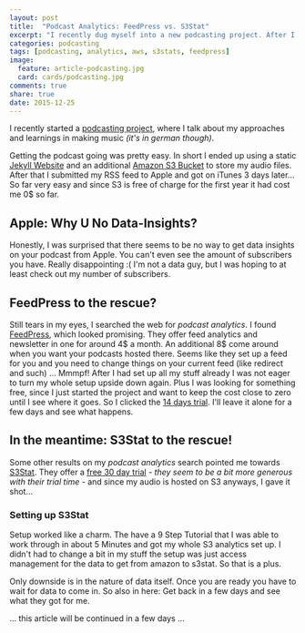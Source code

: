 ```yaml
---
layout: post
title:  "Podcast Analytics: FeedPress vs. S3Stat"
excerpt: "I recently dug myself into a new podcasting project. After I got my feed over to iTunes I was quite surprised that there is no official way to get subscriber numbers or any other data insights. Guide me on my journey into finding out how to handle podcast analytics..."
categories: podcasting
tags: [podcasting, analytics, aws, s3stats, feedpress]
image:
  feature: article-podcasting.jpg
  card: cards/podcasting.jpg
comments: true
share: true
date: 2015-12-25
---
```


I recently started a [podcasting project](http://aethermonolog.de), where I talk about my approaches and learnings in making music _(it's in german though)_.

Getting the podcast going was pretty easy. In short I ended up using a static [Jekyll Website](http://jekyllrb.com) and an additional [Amazon S3 Bucket](http://aws.amazon.com) to store my audio files. After that I submitted my RSS feed to Apple and got on iTunes 3 days later...
So far very easy and since S3 is free of charge for the first year it had cost me 0$ so far.

## Apple: Why U No Data-Insights?

Honestly, I was surprised that there seems to be no way to get data insights on your podcast from Apple. You can't even see the amount of subscribers you have. Really disappointing :(
I'm not a data guy, but I was hoping to at least check out my number of subscribers.

## FeedPress to the rescue?
Still tears in my eyes,  I searched the web for _podcast analytics_.  I found [FeedPress](https://feed.press/?affid=10971), which looked promising. They offer feed analytics and newsletter in one for around 4$ a month. An additional 8$ come around when you want your podcasts hosted there. Seems like they set up a feed for you and you need to change things on your current feed (like redirect and such) ...
Mmmpf! After I had set up all my stuff already I was not eager to turn my whole setup upside down again. Plus I was looking for something free, since I just started the project and want to keep the cost close to zero until I see where it goes. So I clicked the [14 days trial](https://feed.press/?affid=10971). I'll leave it alone for a few days and see what happens.

## In the meantime: S3Stat to the rescue!
Some other results on my _podcast analytics_ search pointed me towards [S3Stat](http://s3stat.com). They offer a [free 30 day trial](https://www.s3stat.com/Setup/Register.aspx) _- they seem to be a bit more generous with their trial time -_ and since my audio is hosted on S3 anyways, I gave it shot...

### Setting up S3Stat
Setup worked like a charm. The have a 9 Step Tutorial that I was able to work through in about 5 Minutes and got my whole S3 analytics set up. I didn't had to change a bit in my stuff the setup was just access management for the data to get from amazon to s3stat. So that is a plus.

Only downside is in the nature of data itself. Once you are ready you have to wait for data to come in. So also in here: Get back in a few days and see what they got for me.


... this article will be continued in a few days ...
